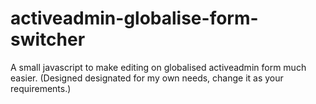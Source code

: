 # activeadmin-globalise-form-switcher
A small javascript to make editing on globalised activeadmin form much easier. (Designed designated for my own needs, change it as your requirements.)

